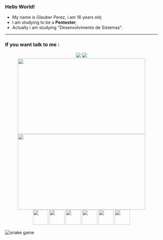 ### Hello World!

- My name is Glauber Perez, i am 16 years old;
- I am studying to be a **Pentester**;
- Actually i am studying "Desenvolvimento de Sistemas".

---
### If you want talk to me :
<div align="center">
<a href="href="mailto:glauber2070.20@gmail.com""><img src="https://img.shields.io/badge/Gmail-D14836?style=for-the-badge&logo=gmail&logoColor=white"/></a>
  <a href=" href="https://api.whatsapp.com/send?phone=5511986142387&text=suppp"><img src="https://img.shields.io/badge/WhatsApp-25D366?style=for-the-badge&logo=whatsapp&logoColor=white"/></a>
</div>
<div align="center">
<img height="250px" width="420px" src="https://github-readme-stats.vercel.app/api?username=glauberperez&theme=chartreuse-dark&count_private=1&include_all_commits=1&hide_border=1&show_icons=true">
<img height="250px" width="420px" src="https://github-readme-stats.vercel.app/api/top-langs/?username=glauberperez&layout=compact&hide_border=1&theme=chartreuse-dark">
</div>

<div align="center">
  <img height="50px" width="50px" src="https://cdn.jsdelivr.net/gh/devicons/devicon/icons/javascript/javascript-original.svg"/>
  <img height="50px" width="50px" src="https://cdn.jsdelivr.net/gh/devicons/devicon/icons/css3/css3-original.svg" />
  <img height="50px" width="50px" src="https://cdn.jsdelivr.net/gh/devicons/devicon/icons/html5/html5-original.svg" />
  <img height="50px" width="50px" src="https://cdn.jsdelivr.net/gh/devicons/devicon/icons/java/java-original.svg" />
  <img height="50px" width="50px" src="https://cdn.jsdelivr.net/gh/devicons/devicon/icons/python/python-original.svg"/>
  <img height="50px" width="50px" src="https://cdn.jsdelivr.net/gh/devicons/devicon/icons/debian/debian-plain.svg" />
</div>




![snake game](https://raw.githubusercontent.com/glauberperez/glauberperez/output/github-contribution-grid-snake.svg)
